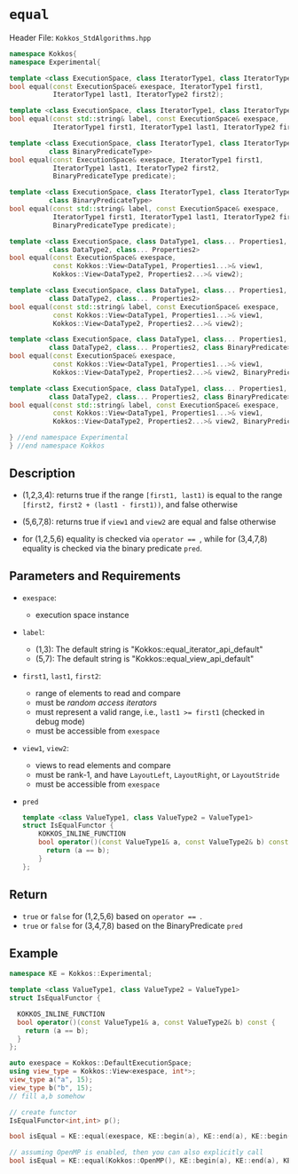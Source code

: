 
# `equal`

Header File: `Kokkos_StdAlgorithms.hpp`

```cpp
namespace Kokkos{
namespace Experimental{

template <class ExecutionSpace, class IteratorType1, class IteratorType2>
bool equal(const ExecutionSpace& exespace, IteratorType1 first1, 
           IteratorType1 last1, IteratorType2 first2);                              (1)

template <class ExecutionSpace, class IteratorType1, class IteratorType2>
bool equal(const std::string& label, const ExecutionSpace& exespace,
           IteratorType1 first1, IteratorType1 last1, IteratorType2 first2);        (2)

template <class ExecutionSpace, class IteratorType1, class IteratorType2,
          class BinaryPredicateType>
bool equal(const ExecutionSpace& exespace, IteratorType1 first1,                    (3)
           IteratorType1 last1, IteratorType2 first2, 
           BinaryPredicateType predicate);

template <class ExecutionSpace, class IteratorType1, class IteratorType2,
          class BinaryPredicateType>
bool equal(const std::string& label, const ExecutionSpace& exespace,
           IteratorType1 first1, IteratorType1 last1, IteratorType2 first2,         (4)
           BinaryPredicateType predicate);

template <class ExecutionSpace, class DataType1, class... Properties1,
          class DataType2, class... Properties2>
bool equal(const ExecutionSpace& exespace,
           const Kokkos::View<DataType1, Properties1...>& view1,                    (5)
           Kokkos::View<DataType2, Properties2...>& view2);

template <class ExecutionSpace, class DataType1, class... Properties1,
          class DataType2, class... Properties2>
bool equal(const std::string& label, const ExecutionSpace& exespace,
           const Kokkos::View<DataType1, Properties1...>& view1,                    (6)
           Kokkos::View<DataType2, Properties2...>& view2);

template <class ExecutionSpace, class DataType1, class... Properties1,
          class DataType2, class... Properties2, class BinaryPredicate>
bool equal(const ExecutionSpace& exespace,
           const Kokkos::View<DataType1, Properties1...>& view1,                    (7)
           Kokkos::View<DataType2, Properties2...>& view2, BinaryPredicate pred);

template <class ExecutionSpace, class DataType1, class... Properties1,
          class DataType2, class... Properties2, class BinaryPredicate>
bool equal(const std::string& label, const ExecutionSpace& exespace,
           const Kokkos::View<DataType1, Properties1...>& view1,                    (8)
           Kokkos::View<DataType2, Properties2...>& view2, BinaryPredicate pred);

} //end namespace Experimental
} //end namespace Kokkos
```

## Description

- (1,2,3,4): returns true if the range `[first1, last1)` is equal to the range `[first2, first2 + (last1 - first1))`, 
and false otherwise
- (5,6,7,8): returns true if `view1` and `view2` are equal and false otherwise

- for (1,2,5,6) equality is checked via `operator == `, while for (3,4,7,8) equality is checked via 
the binary predicate `pred`.

## Parameters and Requirements

- `exespace`:
  - execution space instance

- `label`:
  - (1,3): The default string is "Kokkos::equal_iterator_api_default"
  - (5,7): The default string is "Kokkos::equal_view_api_default"

- `first1`, `last1`, `first2`:
  - range of elements to read and compare
  - must be *random access iterators*
  - must represent a valid range, i.e., `last1 >= first1` (checked in debug mode)
  - must be accessible from `exespace`

- `view1`, `view2`:
  - views to read elements and compare
  - must be rank-1, and have `LayoutLeft`, `LayoutRight`, or `LayoutStride`
  - must be accessible from `exespace`

- `pred`
  ```cpp
  template <class ValueType1, class ValueType2 = ValueType1>
  struct IsEqualFunctor {
      KOKKOS_INLINE_FUNCTION
      bool operator()(const ValueType1& a, const ValueType2& b) const {
        return (a == b);
      }
  };
  ```

## Return

- `true` or `false` for (1,2,5,6) based on `operator == `.
- `true` or `false` for (3,4,7,8) based on the BinaryPredicate `pred`

## Example

```cpp
namespace KE = Kokkos::Experimental;

template <class ValueType1, class ValueType2 = ValueType1>
struct IsEqualFunctor {

  KOKKOS_INLINE_FUNCTION
  bool operator()(const ValueType1& a, const ValueType2& b) const {
    return (a == b);
  }
};

auto exespace = Kokkos::DefaultExecutionSpace;
using view_type = Kokkos::View<exespace, int*>;
view_type a("a", 15);
view_type b("b", 15);
// fill a,b somehow

// create functor
IsEqualFunctor<int,int> p();

bool isEqual = KE::equal(exespace, KE::begin(a), KE::end(a), KE::begin(b), KE::end(b) p);

// assuming OpenMP is enabled, then you can also explicitly call
bool isEqual = KE::equal(Kokkos::OpenMP(), KE::begin(a), KE::end(a), KE::begin(b), KE::end(b), p);
```
